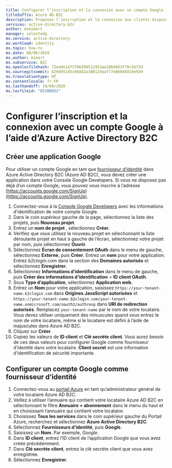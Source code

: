 ```yaml
---
title: Configurer l’inscription et la connexion avec un compte Google
titleSuffix: Azure AD B2C
description: Proposez l’inscription et la connexion aux clients disposant d’un compte Google dans vos applications avec Azure Active Directory B2C.
services: active-directory-b2c
author: msmimart
manager: celestedg
ms.service: active-directory
ms.workload: identity
ms.topic: how-to
ms.date: 08/08/2019
ms.author: mimart
ms.subservice: B2C
ms.openlocfilehash: 72e4de1473766d50512453ae38b6033ff0c5b73d
ms.sourcegitcommit: 829d951d5c90442a38012daaf77e86046018e5b9
ms.translationtype: HT
ms.contentlocale: fr-FR
ms.lasthandoff: 10/09/2020
ms.locfileid: "85388032"
---
```

# <a name="set-up-sign-up-and-sign-in-with-a-google-account-using-azure-active-directory-b2c"></a>Configurer l’inscription et la connexion avec un compte Google à l’aide d’Azure Active Directory B2C

## <a name="create-a-google-application"></a>Créer une application Google

Pour utiliser un compte Google en tant que [fournisseur d’identité](authorization-code-flow.md) dans Azure Active Directory B2C (Azure AD B2C), vous devez créer une application dans votre Console Google Developers. Si vous ne disposez pas déjà d’un compte Google, vous pouvez vous inscrire à l’adresse [https://accounts.google.com/SignUp](https://accounts.google.com/SignUp).

1. Connectez-vous à la [Console Google Developers](https://console.developers.google.com/) avec les informations d’identification de votre compte Google.
1. Dans le coin supérieur gauche de la page, sélectionnez la liste des projets, puis **Nouveau projet**.
1. Entrez un **nom de projet** , sélectionnez **Créer**.
1. Vérifiez que vous utilisez le nouveau projet en sélectionnant la liste déroulante projet en haut à gauche de l’écran, sélectionnez votre projet par nom, puis sélectionnez **Ouvrir**.
1. Sélectionnez **Écran de consentement OAuth** dans le menu de gauche, sélectionnez **Externe**, puis **Créer**.
Entrez un **nom** pour votre application. Entrez *b2clogin.com* dans la section des **Domaines autorisés** et sélectionnez **Enregistrer**.
1. Sélectionnez **Informations d’identification** dans le menu de gauche, puis **Créer des informations d’identification** > **ID client OAuth**.
1. Sous **Type d’application**, sélectionnez **Application web**.
1. Entrez un **Nom** pour votre application, saisissez `https://your-tenant-name.b2clogin.com` dans **Origines JavaScript autorisées** et `https://your-tenant-name.b2clogin.com/your-tenant-name.onmicrosoft.com/oauth2/authresp` dans **URI de redirection autorisés**. Remplacez `your-tenant-name` par le nom de votre locataire. Vous devez utiliser uniquement des minuscules quand vous entrez le nom de votre locataire, même si le locataire est défini à l’aide de majuscules dans Azure AD B2C.
1. Cliquez sur **Créer**.
1. Copiez les valeurs de **ID client** et **Clé secrète client**. Vous aurez besoin de ces deux valeurs pour configurer Google comme fournisseur d’identité dans votre locataire. **Client secret** est une information d’identification de sécurité importante.

## <a name="configure-a-google-account-as-an-identity-provider"></a>Configurer un compte Google comme fournisseur d’identité

1. Connectez-vous au [portail Azure](https://portal.azure.com/) en tant qu’administrateur général de votre locataire Azure AD B2C.
1. Veillez à utiliser l’annuaire qui contient votre locataire Azure AD B2C en sélectionnant le filtre **Annuaire + abonnement** dans le menu du haut et en choisissant l’annuaire qui contient votre locataire.
1. Choisissez **Tous les services** dans le coin supérieur gauche du Portail Azure, recherchez et sélectionnez **Azure Active Directory B2C**.
1. Sélectionnez **Fournisseurs d’identité**, puis **Google**.
1. Saisissez un **Nom**. Par exemple, *Google*.
1. Dans **ID client**, entrez l’ID client de l’application Google que vous avez créée précédemment.
1. Dans **Clé secrète client**, entrez la clé secrète client que vous avez enregistrée.
1. Sélectionnez **Enregistrer**.

